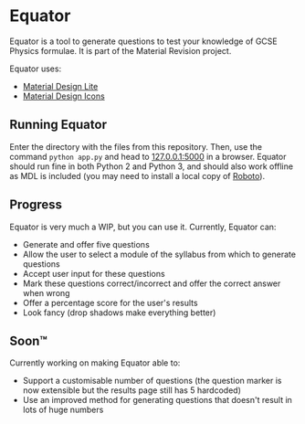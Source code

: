 # Equator

Equator is a tool to generate questions to test your knowledge of GCSE Physics formulae. It is part of the Material Revision project.

Equator uses:

* [Material Design Lite](https://github.com/google/material-design-lite)
* [Material Design Icons](https://github.com/Templarian/MaterialDesign)

## Running Equator

Enter the directory with the files from this repository. Then, use the command `python app.py` and head to [127.0.0.1:5000](http://127.0.0.1:5000) in a browser. Equator should run fine in both Python 2 and Python 3, and should also work offline as MDL is included (you may need to install a local copy of [Roboto](https://fonts.google.com/specimen/Roboto)).

## Progress

Equator is very much a WIP, but you can use it. Currently, Equator can:

* Generate and offer five questions
* Allow the user to select a module of the syllabus from which to generate questions
* Accept user input for these questions
* Mark these questions correct/incorrect and offer the correct answer when wrong
* Offer a percentage score for the user's results
* Look fancy (drop shadows make everything better)

## Soon™

Currently working on making Equator able to:

* Support a customisable number of questions (the question marker is now extensible but the results page still has 5 hardcoded)
* Use an improved method for generating questions that doesn't result in lots of huge numbers

